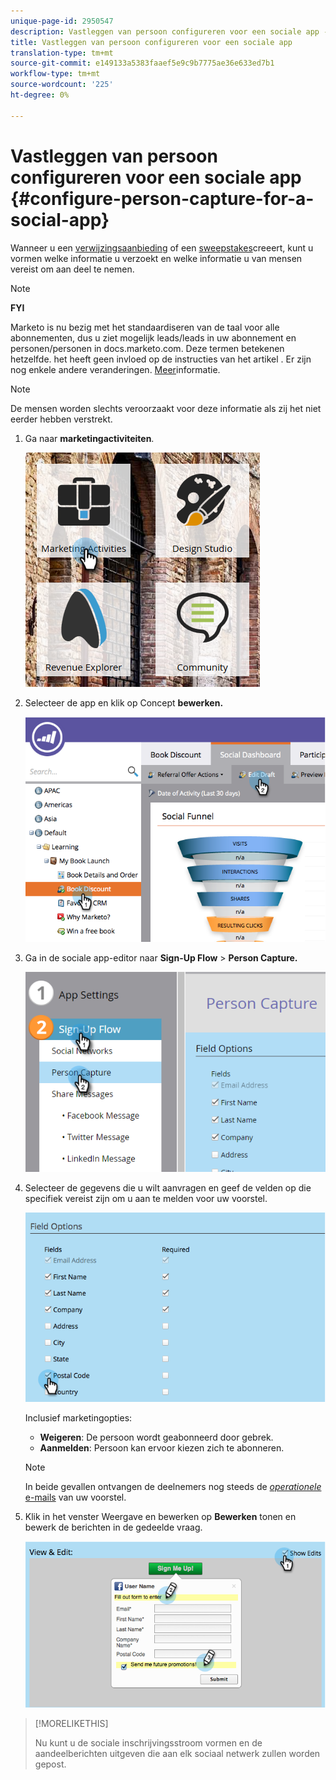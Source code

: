 ```yaml
---
unique-page-id: 2950547
description: Vastleggen van persoon configureren voor een sociale app - Marketo Docs - Productdocumentatie
title: Vastleggen van persoon configureren voor een sociale app
translation-type: tm+mt
source-git-commit: e149133a5383faaef5e9c9b7775ae36e633ed7b1
workflow-type: tm+mt
source-wordcount: '225'
ht-degree: 0%

---
```



# Vastleggen van persoon configureren voor een sociale app {#configure-person-capture-for-a-social-app}

Wanneer u een [verwijzingsaanbieding](../../../../product-docs/demand-generation/social/referral-offers/create-a-referral-offer.md) of een [sweepstakes](../../../../product-docs/demand-generation/social/sweepstakes/create-sweepstakes.md)creeert, kunt u vormen welke informatie u verzoekt en welke informatie u van mensen vereist om aan deel te nemen.

>[!NOTE]
>
>**FYI**
>
>Marketo is nu bezig met het standaardiseren van de taal voor alle abonnementen, dus u ziet mogelijk leads/leads in uw abonnement en personen/personen in docs.marketo.com. Deze termen betekenen hetzelfde. het heeft geen invloed op de instructies van het artikel . Er zijn nog enkele andere veranderingen. [Meer](http://docs.marketo.com/display/DOCS/Updates+to+Marketo+Terminology)informatie.

>[!NOTE]
>
>De mensen worden slechts veroorzaakt voor deze informatie als zij het niet eerder hebben verstrekt.

1. Ga naar **marketingactiviteiten**.

   ![](assets/ma-2.png)

1. Selecteer de app en klik op Concept **bewerken.**

   ![](assets/image2014-9-22-10-3a57-3a57.png)

1. Ga in de sociale app-editor naar **Sign-Up Flow** > **Person Capture.**

   ![](assets/three-1.png)

1. Selecteer de gegevens die u wilt aanvragen en geef de velden op die specifiek vereist zijn om u aan te melden voor uw voorstel.

   ![](assets/image2014-9-22-10-58-24.png)

   Inclusief marketingopties:

   * **Weigeren**: De persoon wordt geabonneerd door gebrek.
   * **Aanmelden**: Persoon kan ervoor kiezen zich te abonneren.

   >[!NOTE]
   >
   >In beide gevallen ontvangen de deelnemers nog steeds de [*operationele* e-mails](../../../../product-docs/email-marketing/general/functions-in-the-editor/make-an-email-operational.md) van uw voorstel.

1. Klik in het venster Weergave en bewerken op **Bewerken** tonen en bewerk de berichten in de gedeelde vraag.

   ![](assets/image2014-9-22-11-3a2-3a56.png)

>[!MORELIKETHIS]
>
>Nu kunt u de sociale inschrijvingsstroom [](configure-social-sign-up-share-flow.md) vormen en de aandeelberichten uitgeven die aan elk sociaal netwerk zullen worden gepost.

